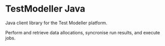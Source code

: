 # TestModeller Java

Java client library for the Test Modeller platform.

Perform and retrieve data allocations, syncronise run results, and execute jobs.
